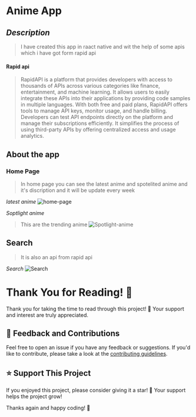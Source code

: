 # Anime App


## *Description*

> I have created this app in raact native and wit the help of some apis which i have got form rapid api 

#### Rapid api 

> RapidAPI is a platform that provides developers with access to thousands of APIs across various categories like finance, entertainment, and machine learning. It allows users to easily integrate these APIs into their applications by providing code samples in multiple languages. With both free and paid plans, RapidAPI offers tools to manage API keys, monitor usage, and handle billing. Developers can test API endpoints directly on the platform and manage their subscriptions efficiently. It simplifies the process of using third-party APIs by offering centralized access and usage analytics.

## About the app 

### Home Page

> In home page you can see the latest anime and spotelited anime and it's discription and it will be update every week 


*latest anime*
![home-page](https://github.com/kanishk-rezol/animeapp/blob/main/readme/IMG_2209.PNG?raw=true)


*Soptlight anime*

> This are the trending anime
![Spotlight-anime](https://github.com/kanishk-rezol/animeapp/blob/main/readme/IMG_2212.PNG?raw=true)

## Search

> It is also an api from rapid api 

*Search*
![Search](https://github.com/kanishk-rezol/animeapp/blob/main/readme/IMG_2211.PNG?raw=true)


# Thank You for Reading! 🎉

Thank you for taking the time to read through this project! 🙌 Your support and interest are truly appreciated.

## 💬 Feedback and Contributions

Feel free to open an issue if you have any feedback or suggestions. If you'd like to contribute, please take a look at the [contributing guidelines](CONTRIBUTING.md).

## ⭐ Support This Project

If you enjoyed this project, please consider giving it a star! 🌟 Your support helps the project grow!

Thanks again and happy coding! 🚀
